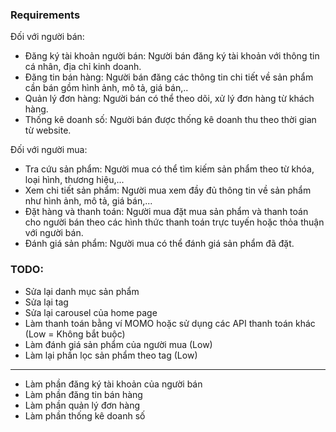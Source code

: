 ### Requirements
Đối với người bán:
- Đăng ký tài khoản người bán: Người bán đăng ký tài khoản với thông tin cá nhân, địa chỉ kinh doanh.
- Đăng tin bán hàng: Người bán đăng các thông tin chi tiết về sản phẩm cần bán gồm hình ảnh, mô tả, giá bán,..
- Quản lý đơn hàng: Người bán có thể theo dõi, xử lý đơn hàng từ khách hàng.
- Thống kê doanh số: Người bán được thống kê doanh thu theo thời gian từ website.

Đối với người mua:
- Tra cứu sản phẩm: Người mua có thể tìm kiếm sản phẩm theo từ khóa, loại hình, thương hiệu,...
- Xem chi tiết sản phẩm: Người mua xem đầy đủ thông tin về sản phẩm như hình ảnh, mô tả, giá bán,...
- Đặt hàng và thanh toán: Người mua đặt mua sản phẩm và thanh toán cho người bán theo các hình thức thanh toán trực tuyến hoặc thỏa thuận với người bán.
- Đánh giá sản phẩm: Người mua có thể đánh giá sản phẩm đã đặt.

### TODO:
- Sửa lại danh mục sản phẩm
- Sửa lại tag
- Sửa lại carousel của home page
- Làm thanh toán bằng ví MOMO hoặc sử dụng các API thanh toán khác (Low = Không bắt buộc)
- Làm đánh giá sản phẩm của người mua (Low)
- Làm lại phần lọc sản phẩm theo tag (Low)
---
- Làm phần đăng ký tài khoản của người bán
- Làm phần đăng tin bán hàng
- Làm phần quản lý đơn hàng
- Làm phần thống kê doanh số
